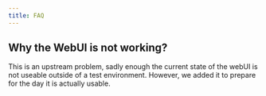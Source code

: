 ```yaml
---
title: FAQ
---
```


## Why the WebUI is not working?

This is an upstream problem, sadly enough the current state of
the webUI is not useable outside of a test environment.
However, we added it to prepare for the day it is actually usable.
